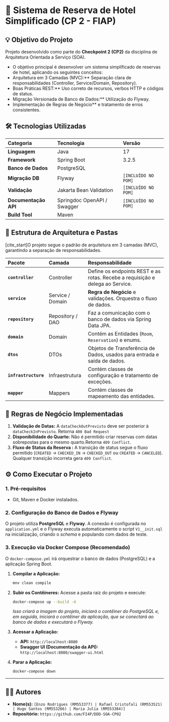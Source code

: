 # 🏨 Sistema de Reserva de Hotel Simplificado (CP 2 - FIAP)

## 💡 Objetivo do Projeto
Projeto desenvolvido como parte do **Checkpoint 2 (CP2)** da disciplina de Arquitetura Orientada a Serviço (SOA).

- O objetivo principal é desenvolver um sistema simplificado de reservas de hotel, aplicando os seguintes conceitos:
- Arquitetura em 3 Camadas (MVC):** Separação clara de responsabilidades (Controller, Service/Domain, Repository).
- Boas Práticas REST:** Uso correto de recursos, verbos HTTP e códigos de status.
- Migração Versionada de Banco de Dados:** Utilização do Flyway.
- Implementação de Regras de Negócio** e tratamento de erros consistentes.

## 🛠️ Tecnologias Utilizadas
| Categoria | Tecnologia | Versão |
| :--- |:------| :-- |
| **Linguagem** | Java  | 17 |
| **Framework** | Spring Boot | 3.2.5 |
| **Banco de Dados** | PostgreSQL | 
| **Migração DB** | Flyway | `[INCLUÍDO NO POM]` |
| **Validação** | Jakarta Bean Validation | `[INCLUÍDO NO POM]` |
| **Documentação API** | Springdoc OpenAPI / Swagger | `[INCLUÍDO NO POM]` |
| **Build Tool** | Maven |

## 📐 Estrutura de Arquitetura e Pastas
[cite_start]O projeto segue o padrão de arquitetura em 3 camadas (MVC), garantindo a separação de responsabilidades.

| Pacote               | Camada           | Responsabilidade                                                                                   |
|:---------------------|:-----------------|:---------------------------------------------------------------------------------------------------|
| **`controller`**     | Controller       | Define os endpoints REST e as rotas. Recebe a requisição e delega ao Service.                      |
| **`service`**        | Service / Domain | **Regra de Negócio** e validações. Orquestra o fluxo de dados.                                     |
| **`repository`**     | Repository / DAO | Faz a comunicação com o banco de dados via Spring Data JPA.                  |
| **`domain`**         | Domain           | Contém as Entidades (`Room`, `Reservation`) e enums.                                               |
| **`dtos`**           | DTOs             | Objetos de Transferência de Dados, usados para entrada e saída de dados.     |
| **`infrastructure`** | Infraestrutura   | Contém classes de configuração e tratamento de exceções.                                           |
| **`mapper`**         | Mappers          | Contém classes de mapeamento das entidades.                                                        |


## 🔑 Regras de Negócio Implementadas
1.  **Validação de Datas:** A `dataCheckOutPrevisto` deve ser posterior à `dataCheckInPrevisto`. Retorna `400 Bad Request`
2.  **Disponibilidade do Quarto:** Não é permitido criar reservas com datas sobrepostas para o mesmo quarto.Retorna `409 Conflict`.
3.  **Fluxo de Status da Reserva :** A transição de status segue o fluxo permitido (`CREATED` $\rightarrow$ `CHECKED_IN` $\rightarrow$ `CHECKED_OUT` ou `CREATED` $\rightarrow$ `CANCELED`). Qualquer transição incorreta gera `409 Conflict`.

## ⚙️ Como Executar o Projeto

### 1. Pré-requisitos
* Git, Maven e Docker instalados.

### 2. Configuração do Banco de Dados e Flyway
O projeto utiliza **PostgreSQL** e **Flyway**. A conexão é configurada no `application.yml` e o Flyway executa automaticamente o script `V1__init.sql` na inicialização, criando o *schema* e populando com dados de teste.

### 3. Execução via Docker Compose (Recomendado)

O `docker-compose.yml` irá orquestrar o banco de dados (PostgreSQL) e a aplicação Spring Boot.

1.  **Compilar a Aplicação:**
    ```bash
    mnv clean compile
    ```

2.  **Subir os Contêineres:**
    Acesse a pasta raiz do projeto e execute:
    ```bash
    docker-compose up --build -d
    ```
    *Isso criará a imagem do projeto, iniciará o contêiner do PostgreSQL e, em seguida, iniciará o contêiner da aplicação, que se conectará ao banco de dados e executará o Flyway.*

3.  **Acessar a Aplicação:**
    * **API:** `http://localhost:8080`
    * **Swagger UI (Documentação da API):** `http://localhost:8080/swagger-ui.html`

4.  **Parar a Aplicação:**
    ```bash
    docker-compose down
    ```


---
## 🧑‍💻 Autores
* **Nome(s):** `[Enzo Rodrigues (RM553377) | Rafael Cristofali (RM553521) | Hugo Santos (RM553266) | Maria Julia (RM553384)]`
* **Repositório:** `https://github.com/FI4P/DDD-SOA-CP02`